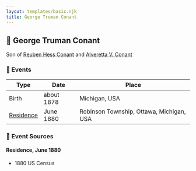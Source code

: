 ```yaml
---
layout: templates/basic.njk
title: George Truman Conant
---
```

## 🔵 George Truman Conant

Son of [Reuben Hess Conant](/people/3/37326838) and [Alveretta V. Conant](/people/6/60109856)

### 📆 Events

Type | Date | Place
------ | ------ | ------
Birth | about 1878 | Michigan, USA
[Residence](#event-e555ca93-3788-479e-a7ef-3897d2e996d9) | June 1880 | Robinson Township, Ottawa, Michigan, USA

### 📰 Event Sources

#### <a id="event-e555ca93-3788-479e-a7ef-3897d2e996d9"></a> Residence, June 1880
* 1880 US Census
